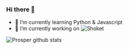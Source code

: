 ### Hi there 👋

- 🌱 I’m currently learning Python & Javascript
- 🔭 I’m currently working on ![Shoket]([https://shoket.co](https://github.com/ShoketHQ))

![Prosper github stats](https://github-readme-stats.vercel.app/api?username=ProsperChihimba&count_private=true&show_icons=true)

<!--
**ProsperChihimba/ProsperChihimba** is a ✨ _special_ ✨ repository because its `README.md` (this file) appears on your GitHub profile.

Here are some ideas to get you started:

- 🔭 I’m currently working on ...
- 🌱 I’m currently learning ...
- 👯 I’m looking to collaborate on ...
- 🤔 I’m looking for help with ...
- 💬 Ask me about ...
- 📫 How to reach me: ...
- 😄 Pronouns: ...
- ⚡ Fun fact: ...
-->

